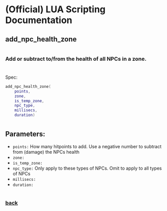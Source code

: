 
# (Official) LUA Scripting Documentation

## add_npc_health_zone
#
### Add or subtract to/from the health of all NPCs in a zone.
#
Spec:
```lua
add_npc_health_zone(
	points,
	zone,
	is_temp_zone,
	npc_type,
	millisecs,
	duration)
```
#
## Parameters:
- `points:` How many hitpoints to add. Use a negative number to subtract from (damage) the NPCs health
- `zone:` 
- `is_temp_zone:` 
- `npc_type:` Only apply to these types of NPCs. Omit to apply to all types of NPCs
- `millisecs:` 
- `duration:` 
#
### [back](../npcs)
